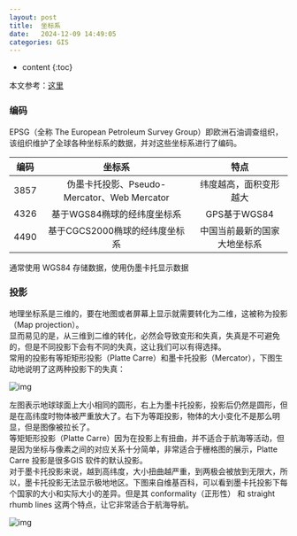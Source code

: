 ```yaml
---
layout: post
title:  坐标系
date:   2024-12-09 14:49:05
categories: GIS
---
```


* content
{:toc}

本文参考：[这里](https://www.cnblogs.com/E7868A/p/11460865.html)

### 编码

EPSG（全称 The European Petroleum Survey Group）即欧洲石油调查组织，该组织维护了全球各种坐标系的数据，并对这些坐标系进行了编码。

|编码|坐标系|特点|
|:--:|:--:|:--:|
|3857|伪墨卡托投影、Pseudo-Mercator、Web Mercator|纬度越高，面积变形越大|
|4326|基于WGS84椭球的经纬度坐标系|GPS基于WGS84|
|4490|基于CGCS2000椭球的经纬度坐标系|中国当前最新的国家大地坐标系|

通常使用 WGS84 存储数据，使用伪墨卡托显示数据

### 投影

地理坐标系是三维的，要在地图或者屏幕上显示就需要转化为二维，这被称为投影（Map projection）。  
显而易见的是，从三维到二维的转化，必然会导致变形和失真，失真是不可避免的，但是不同投影下会有不同的失真，这让我们可以有得选择。  
常用的投影有等矩矩形投影（Platte Carre）和墨卡托投影（Mercator），下图生动地说明了这两种投影下的失真：

![img](https://linyongchao.github.io/static/img/gis1.png)

左图表示地球球面上大小相同的圆形，右上为墨卡托投影，投影后仍然是圆形，但是在高纬度时物体被严重放大了。右下为等距投影，物体的大小变化不是那么明显，但是图像被拉长了。  
等矩矩形投影（Platte Carre）因为在投影上有扭曲，并不适合于航海等活动，但是因为坐标与像素之间的对应关系十分简单，非常适合于栅格图的展示，Platte Carre 投影是很多GIS 软件的默认投影。  
对于墨卡托投影来说，越到高纬度，大小扭曲越严重，到两极会被放到无限大，所以，墨卡托投影无法显示极地地区。下图来自维基百科，可以看到墨卡托投影下每个国家的大小和实际大小的差异。但是其 conformality（正形性） 和 straight rhumb lines 这两个特点，让它非常适合于航海导航。

![img](https://linyongchao.github.io/static/img/gis2.gif)

